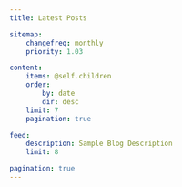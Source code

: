 ```yaml
---
title: Latest Posts

sitemap:
    changefreq: monthly
    priority: 1.03

content:
    items: @self.children
    order:
        by: date
        dir: desc
    limit: 7
    pagination: true

feed:
    description: Sample Blog Description
    limit: 8

pagination: true
---
```


